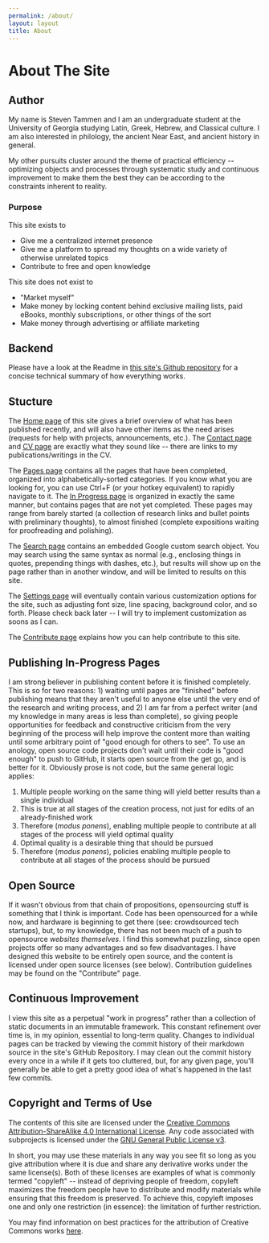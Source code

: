 ```yaml
---
permalink: /about/
layout: layout
title: About
---
```


<h1 class="center"> About The Site </h1>

## Author

My name is Steven Tammen and I am an undergraduate student at the University of Georgia studying Latin, Greek, Hebrew, and Classical culture. I am also interested in philology, the ancient Near East, and ancient history in general.

My other pursuits cluster around the theme of practical efficiency -- optimizing objects and processes through systematic study and continuous improvement to make them the best they can be according to the constraints inherent to reality.

### Purpose

This site exists to

- Give me a centralized internet presence
- Give me a platform to spread my thoughts on a wide variety of otherwise unrelated topics
- Contribute to free and open knowledge

This site does not exist to

- "Market myself"
- Make money by locking content behind exclusive mailing lists, paid eBooks, monthly subscriptions, or other things of the sort
- Make money through advertising or affiliate marketing

## Backend

Please have a look at the Readme in [this site's Github repository](https://github.com/StevenTammen/steventammen.github.io) for a concise technical summary of how everything works.

## Stucture

The [Home page](https://steventammen.com/) of this site gives a brief overview of what has been published recently, and will also have other items as the need arises (requests for help with projects, announcements, etc.). The [Contact page](https://steventammen.com/contact/) and [CV page](https://steventammen.com/CV.pdf) are exactly what they sound like -- there are links to my publications/writings in the CV.

The [Pages page](https://steventammen.com/pages/) contains all the pages that have been completed, organized into alphabetically-sorted categories. If you know what you are looking for, you can use Ctrl+F (or your hotkey equivalent) to rapidly navigate to it. The [In Progress page](https://steventammen.com/in-progress/) is organized in exactly the same manner, but contains pages that are not yet completed. These pages may range from barely started (a collection of research links and bullet points with preliminary thoughts), to almost finished (complete expositions waiting for proofreading and polishing).

The [Search page](https://steventammen.com/search/) contains an embedded Google custom search object. You may search using the same syntax as normal (e.g., enclosing things in quotes, prepending things with dashes, etc.), but results will show up on the page rather than in another window, and will be limited to results on this site.

The [Settings page](https://steventammen.com/settings/) will eventually contain various customization options for the site, such as adjusting font size, line spacing, background color, and so forth. Please check back later -- I will try to implement customization as soons as I can.

The [Contribute page](https://steventammen.com/contribute/) explains how you can help contribute to this site.

## Publishing In-Progress Pages

I am strong believer in publishing content before it is finished completely. This is so for two reasons: 1) waiting until pages are "finished" before publishing means that they aren't useful to anyone else until the very end of the research and writing process, and 2) I am far from a perfect writer (and my knowledge in many areas is less than complete), so giving people opportunities for feedback and constructive criticism from the very beginning of the process will help improve the content more than waiting until some arbitrary point of "good enough for others to see". To use an anology, open source code projects don't wait until their code is "good enough" to push to GitHub, it starts open source from the get go, and is better for it. Obviously prose is not code, but the same general logic applies: 

1. Multiple people working on the same thing will yield better results than a single individual
2. This is true at all stages of the creation process, not just for edits of an already-finished work
3. Therefore (*modus ponens*), enabling multiple people to contribute at all stages of the process will yield optimal quality
4. Optimal quality is a desirable thing that should be pursued
5. Therefore (*modus ponens*), policies enabling multiple people to contribute at all stages of the process should be pursued

## Open Source

If it wasn't obvious from that chain of propositions, opensourcing stuff is something that I think is important. Code has been opensourced for a while now, and hardware is beginning to get there (see: crowdsourced tech startups), but, to my knowledge, there has not been much of a push to opensource *websites themselves*. I find this somewhat puzzling, since open projects offer so many advantages and so few disadvantages. I have designed this website to be entirely open source, and the content is licensed under open source licenses (see below). Contribution guidelines may be found on the "Contribute" page.

## Continuous Improvement

I view this site as a perpetual "work in progress" rather than a collection of static documents in an immutable framework. This constant refinement over time is, in my opinion, essential to long-term quality. Changes to individual pages can be tracked by viewing the commit history of their markdown source in the site's GitHub Repository. I may clean out the commit history every once in a while if it gets too cluttered, but, for any given page, you'll generally be able to get a pretty good idea of what's happened in the last few commits.

## Copyright and Terms of Use

The contents of this site are licensed under the <a rel="license" href="http://creativecommons.org/licenses/by-sa/4.0/">Creative Commons Attribution-ShareAlike 4.0 International License</a>. Any code associated with subprojects is licensed under the <a rel="license" href="http://www.gnu.org/licenses/gpl.html">GNU General Public License v3</a>.

In short, you may use these materials in any way you see fit so long as you give attribution where it is due and share any derivative works under the same license(s). Both of these licenses are examples of what is commonly termed "copyleft" -- instead of depriving people of freedom, copyleft maximizes the freedom people have to distribute and modify materials while ensuring that this freedom is preserved. To achieve this, copyleft imposes one and only one restriction (in essence): the limitation of further restriction.

You may find information on best practices for the attribution of Creative Commons works [here](https://wiki.creativecommons.org/wiki/Best_practices_for_attribution).

